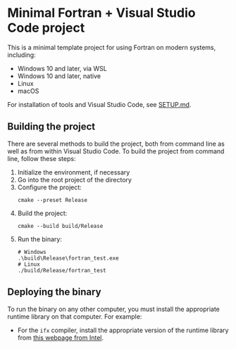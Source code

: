 # Minimal Fortran + Visual Studio Code project

This is a minimal template project for using Fortran on modern systems, including:

-   Windows 10 and later, via WSL
-   Windows 10 and later, native
-   Linux
-   macOS

For installation of tools and Visual Studio Code, see [SETUP.md](SETUP.md).

## Building the project

There are several methods to build the project, both from command line as well as from within Visual Studio Code.
To build the project from command line, follow these steps:

1.  Initialize the environment, if necessary
1.  Go into the root project of the directory
1.  Configure the project:
    ```
    cmake --preset Release
    ```
1.  Build the project:
    ```
    cmake --build build/Release
    ```
1.  Run the binary:
    ```
    # Windows
    .\build\Release\fortran_test.exe
    # Linux
    ./build/Release/fortran_test
    ```

## Deploying the binary

To run the binary on any other computer, you must install the appropriate runtime library on that computer.
For example:

-   For the `ifx` compiler, install the appropriate version of the runtime library from [this webpage from Intel](https://www.intel.com/content/www/us/en/developer/articles/tool/oneapi-standalone-components.html).
